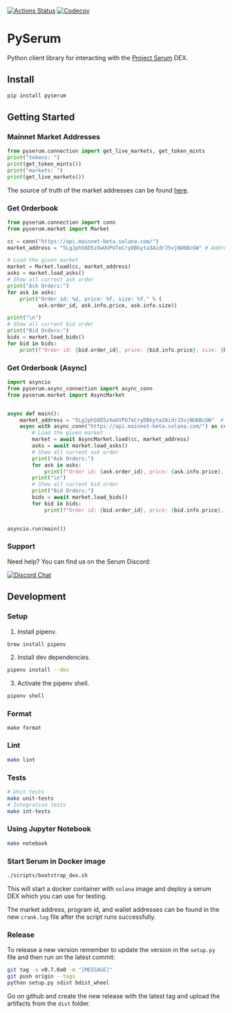 [![Actions
Status](https://github.com/serum-community/pyserum/workflows/CI/badge.svg)](https://github.com/serum-community/pyserum/actions?query=workflow%3ACI)
[![Codecov](https://codecov.io/gh/serum-community/pyserum/branch/alpha/graph/badge.svg)](https://codecov.io/gh/serum-community/pyserum/branches/alpha)

# PySerum

Python client library for interacting with the [Project Serum](https://projectserum.com/) DEX.

## Install

```sh
pip install pyserum
```

## Getting Started

### Mainnet Market Addresses

```python
from pyserum.connection import get_live_markets, get_token_mints
print("tokens: ")
print(get_token_mints())
print("markets: ")
print(get_live_markets())
```

The source of truth of the market addresses can be found
[here](https://github.com/project-serum/serum-js/blob/master/src/markets.json).

### Get Orderbook

```python
from pyserum.connection import conn
from pyserum.market import Market

cc = conn("https://api.mainnet-beta.solana.com/")
market_address = "5LgJphS6D5zXwUVPU7eCryDBkyta3AidrJ5vjNU6BcGW" # Address for BTC/USDC

# Load the given market
market = Market.load(cc, market_address)
asks = market.load_asks()
# Show all current ask order
print("Ask Orders:")
for ask in asks:
    print("Order id: %d, price: %f, size: %f." % (
          ask.order_id, ask.info.price, ask.info.size))

print("\n")
# Show all current bid order
print("Bid Orders:")
bids = market.load_bids()
for bid in bids:
    print(f"Order id: {bid.order_id}, price: {bid.info.price}, size: {bid.info.size}.")
```

### Get Orderbook (Async)

```python
import asyncio
from pyserum.async_connection import async_conn
from pyserum.market import AsyncMarket


async def main():
    market_address = "5LgJphS6D5zXwUVPU7eCryDBkyta3AidrJ5vjNU6BcGW"  # Address for BTC/USDC
    async with async_conn("https://api.mainnet-beta.solana.com/") as cc:
        # Load the given market
        market = await AsyncMarket.load(cc, market_address)
        asks = await market.load_asks()
        # Show all current ask order
        print("Ask Orders:")
        for ask in asks:
            print(f"Order id: {ask.order_id}, price: {ask.info.price}, size: {ask.info.size}.")
        print("\n")
        # Show all current bid order
        print("Bid Orders:")
        bids = await market.load_bids()
        for bid in bids:
            print(f"Order id: {bid.order_id}, price: {bid.info.price}, size: {bid.info.size}.")


asyncio.run(main())

```

### Support

Need help? You can find us on the Serum Discord:

[![Discord Chat](https://img.shields.io/discord/739225212658122886?color=blueviolet)](https://discord.gg/fvbaQ6uyv5)

## Development

### Setup

1. Install pipenv.

```sh
brew install pipenv
```

2. Install dev dependencies.

```sh
pipenv install --dev
```

3. Activate the pipenv shell.

```sh
pipenv shell
```

### Format

```
make format
```

### Lint

```sh
make lint
```

### Tests

```sh
# Unit tests
make unit-tests
# Integration tests
make int-tests
```

### Using Jupyter Notebook

```sh
make notebook
```

### Start Serum in Docker image

```bash
./scripts/bootstrap_dex.sh
```

This will start a docker container with `solana` image and deploy a serum DEX which you can use for testing.

The market address, program id, and wallet addresses can be found in the new `crank.log` file after the script runs successfully.


### Release

To release a new version remember to update the version in the `setup.py` file and then run on the latest commit:

```sh
git tag -a v0.7.0a0 -m "[MESSAGE]"
git push origin --tags
python setup.py sdist bdist_wheel
```

Go on github and create the new release with the latest tag and upload the artifacts from the `dist` folder.

